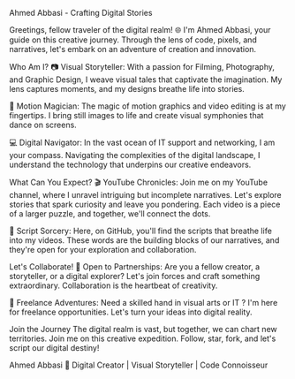 Ahmed Abbasi - Crafting Digital Stories

Greetings, fellow traveler of the digital realm!
🌐 I'm Ahmed Abbasi, your guide on this creative journey. Through the lens of code, pixels, and narratives, let's embark on an adventure of creation and innovation.

Who Am I?
📷 Visual Storyteller:
With a passion for Filming, Photography, and Graphic Design, I weave visual tales that captivate the imagination.
My lens captures moments, and my designs breathe life into stories.

🎥 Motion Magician:
The magic of motion graphics and video editing is at my fingertips.
I bring still images to life and create visual symphonies that dance on screens.

💻 Digital Navigator:
In the vast ocean of IT support and networking, I am your compass.
Navigating the complexities of the digital landscape, I understand the technology that underpins our creative endeavors.

What Can You Expect?
🎬 YouTube Chronicles:
Join me on my YouTube channel, where I unravel intriguing but incomplete narratives.
Let's explore stories that spark curiosity and leave you pondering.
Each video is a piece of a larger puzzle, and together, we'll connect the dots.

📝 Script Sorcery:
Here, on GitHub, you'll find the scripts that breathe life into my videos.
These words are the building blocks of our narratives, and they're open for your exploration and collaboration.

Let's Collaborate!
🤝 Open to Partnerships:
Are you a fellow creator, a storyteller, or a digital explorer?
Let's join forces and craft something extraordinary.
Collaboration is the heartbeat of creativity.

💼 Freelance Adventures:
Need a skilled hand in visual arts or IT ?
I'm here for freelance opportunities.
Let's turn your ideas into digital reality.

Join the Journey The digital realm is vast, but together, we can chart new territories.
Join me on this creative expedition.
Follow, star, fork, and let's script our digital destiny!

Ahmed Abbasi 🚀 Digital Creator | Visual Storyteller | Code Connoisseur
